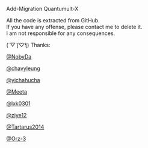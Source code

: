 ﻿Add-Migration Quantumult-X

All the code is extracted from GitHub.   
If you have any offense, please contact me to delete it.   
I am not responsible for any consequences.  

(´▽`ʃ♡ƪ) Thanks:  

[@NobyDa](https://github.com/NobyDa)

[@chavyleung](https://github.com/chavyleung)

[@yichahucha](https://github.com/yichahucha)

[@Meeta](https://github.com/MeetaGit)

[@lxk0301](https://github.com/lxk0301)

[@ziye12](https://github.com/ziye12/JavaScript)

[@Tartarus2014](https://github.com/Tartarus2014)

[@Orz-3](https://github.com/Orz-3)
